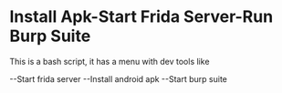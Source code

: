 # Install Apk-Start Frida Server-Run Burp Suite
This is a bash script, it has a menu with dev tools like 

--Start frida server
--Install android apk
--Start burp suite
